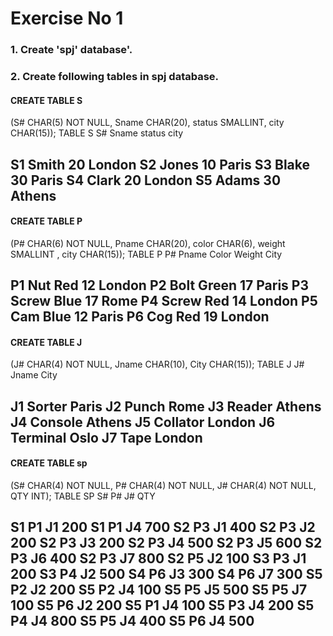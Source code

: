# Exercise No 1

### 1. Create 'spj' database'.

### 2. Create following tables in spj database.

#### CREATE TABLE S

(S# CHAR(5) NOT NULL, Sname CHAR(20), status SMALLINT, city CHAR(15));
TABLE S
S# Sname status city

S1 Smith 20 London
S2 Jones 10 Paris
S3 Blake 30 Paris
S4 Clark 20 London
S5 Adams 30 Athens 
----------------------------------------------------


#### CREATE TABLE P

(P# CHAR(6) NOT NULL, Pname CHAR(20), color CHAR(6), weight SMALLINT , city 
CHAR(15));
TABLE P
P# Pname Color Weight City


P1 Nut Red 12 London
P2 Bolt Green 17 Paris
P3 Screw Blue 17 Rome
P4 Screw Red 14 London
P5 Cam Blue 12 Paris
P6 Cog Red 19 London
---------------------------------------------------------------


#### CREATE TABLE J 

(J# CHAR(4) NOT NULL, Jname CHAR(10), City CHAR(15)); 
TABLE J
J# Jname City

J1 Sorter Paris
J2 Punch Rome
J3 Reader Athens
J4 Console Athens
J5 Collator London
J6 Terminal Oslo
J7 Tape London
------------------------------------------------


#### CREATE TABLE sp 

(S# CHAR(4) NOT NULL, P# CHAR(4) NOT NULL, J# CHAR(4) 
NOT NULL, QTY INT);
TABLE SP
S# P# J# QTY

S1 P1 J1 200
S1 P1 J4 700
S2 P3 J1 400
S2 P3 J2 200
S2 P3 J3 200
S2 P3 J4 500
S2 P3 J5 600
S2 P3 J6 400
S2 P3 J7 800
S2 P5 J2 100
S3 P3 J1 200
S3 P4 J2 500
S4 P6 J3 300
S4 P6 J7 300
S5 P2 J2 200
S5 P2 J4 100
S5 P5 J5 500
S5 P5 J7 100
S5 P6 J2 200
S5 P1 J4 100
S5 P3 J4 200
S5 P4 J4 800
S5 P5 J4 400
S5 P6 J4 500
----------------------------